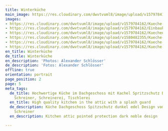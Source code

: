 ```yaml
---
title: Winterküche
main_image: https://res.cloudinary.com/dwvtvuml8/image/upload/v1579784162/Einbaukueche-grau-Unterschrank-Oberschrank_byyjyq.png
images:
- https://res.cloudinary.com/dwvtvuml8/image/upload/v1579784162/Kueche-Dachgeschoss-Loft-grau-lackiert_gxrazc.png
- https://res.cloudinary.com/dwvtvuml8/image/upload/v1579784162/Einbaukueche-grau-Unterschrank-Oberschrank_byyjyq.png
- https://res.cloudinary.com/dwvtvuml8/image/upload/v1579784162/Kuechenzeile-hochwertig-exklusiv_cnttv4.png
- https://res.cloudinary.com/dwvtvuml8/image/upload/v1580482355/Kueche-Dachgeschoss-Loft-Industrie-Design_xhforj.jpg
- https://res.cloudinary.com/dwvtvuml8/image/upload/v1579784162/Kueche-Dachgeschoss-Loft-grau-lackier_jz875s.png
- https://res.cloudinary.com/dwvtvuml8/image/upload/v1579784162/Kueche-Kacheln-Arbeisplatte_jzck1w.png
en_title: Winterküche
de_title: Winterküche
en_description: 'Photos: Alexander Schlösser'
de_description: 'Fotos: Alexander Schlösser'
offline: true
orientation: portrait
page_position: 2
page: 5
meta_tags:
  de_title: Hochwertige Küche im Dachgeschoss mit Kachel Spritzschutz Design, Tischler,
    Schreiner, Schreinerei, Tischlerei
  en_title: High quality kitchen in the attic with a splash guard
  de_description: Küche Dachgeschoss Spitzschutz dunkel edel Design vom Tischler /
    Schreiner
  en_description: Kitchen attic pointed protection dark noble design

---
```

